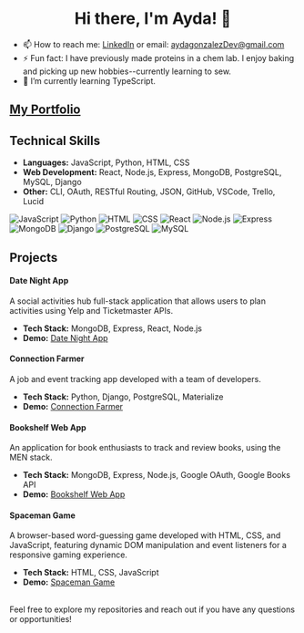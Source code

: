 <h1 align="center"> Hi there, I'm Ayda! 👋 </h1>

- 📫 How to reach me: [LinkedIn](https://www.linkedin.com/in/aydagonzalez15/) or email: aydagonzalezDev@gmail.com
- ⚡ Fun fact: I have previously made proteins in a chem lab. I enjoy baking and picking up new hobbies--currently learning to sew.
- 🌱 I’m currently learning TypeScript.

## [My Portfolio](https://aydagonzalez.github.io/portfolio/)

## Technical Skills

- **Languages:** JavaScript, Python, HTML, CSS
- **Web Development:** React, Node.js, Express, MongoDB, PostgreSQL, MySQL, Django
- **Other:** CLI, OAuth, RESTful Routing, JSON, GitHub, VSCode, Trello, Lucid

<p align="left">
  <img src="https://img.shields.io/badge/-JavaScript-black?logo=javascript" alt="JavaScript"/>
  <img src="https://img.shields.io/badge/-Python-black?logo=python" alt="Python"/>
  <img src="https://img.shields.io/badge/-HTML-black?logo=html5" alt="HTML"/>
  <img src="https://img.shields.io/badge/-CSS-black?logo=css3" alt="CSS"/>
  <img src="https://img.shields.io/badge/-React-black?logo=react" alt="React"/>
  <img src="https://img.shields.io/badge/-Node.js-black?logo=node.js" alt="Node.js"/>
  <img src="https://img.shields.io/badge/-Express-black?logo=express" alt="Express"/>
  <img src="https://img.shields.io/badge/-MongoDB-black?logo=mongodb" alt="MongoDB"/>
  <img src="https://img.shields.io/badge/-Django-black?logo=django" alt="Django"/>
  <img src="https://img.shields.io/badge/-PostgreSQL-black?logo=postgresql" alt="PostgreSQL"/>
 <img src="https://img.shields.io/badge/-MySQL-black?logo=mysql" alt="MySQL"/>
</p>

<!-- <details> -->
  <!-- <summary>  -->

## Projects
  <!-- </summary> -->
#### Date Night App
A social activities hub full-stack application that allows users to plan activities using Yelp and Ticketmaster APIs.
- **Tech Stack:** MongoDB, Express, React, Node.js
- **Demo:** [Date Night App](https://date-night-app-57a5365aa17a.herokuapp.com/)

#### Connection Farmer
A job and event tracking app developed with a team of developers.
- **Tech Stack:** Python, Django, PostgreSQL, Materialize
- **Demo:** [Connection Farmer](https://connectionfarmer-8077fbac5cc8.herokuapp.com/)

#### Bookshelf Web App
An application for book enthusiasts to track and review books, using the MEN stack. 
- **Tech Stack:** MongoDB, Express, Node.js, Google OAuth, Google Books API
- **Demo:** [Bookshelf Web App](https://libros-web-app-e2ea9ebfcbfc.herokuapp.com/books)

#### Spaceman Game
A browser-based word-guessing game developed with HTML, CSS, and JavaScript, featuring dynamic DOM manipulation and event listeners for a responsive gaming experience.
- **Tech Stack:** HTML, CSS, JavaScript
- **Demo:** [Spaceman Game](https://aydagonzalez.github.io/Spaceman-Game/)
<!-- </details> -->

</br>
Feel free to explore my repositories and reach out if you have any questions or opportunities!
<!--
**aydagonzalez/aydagonzalez** is a ✨ _special_ ✨ repository because its `README.md` (this file) appears on your GitHub profile.

Here are some ideas to get you started:

- 🔭 I’m currently working on ...
- 🌱 I’m currently learning ...
- 👯 I’m looking to collaborate on ...
- 🤔 I’m looking for help with ...
- 💬 Ask me about ...
- 📫 How to reach me: ...
- 😄 Pronouns: ...
- ⚡ Fun fact: ...
-->

